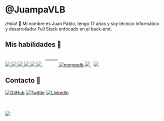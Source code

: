  #  @JuampaVLB

¡Hola! 👋 Mi nombre es Juan Pablo, tengo 17 años y soy técnico informático y desarrollador Full Stack enfocado en el back-end.

## Mis habilidades 🎨

<p align="left"> 
    <a href="https://www.w3.org/html/" target="_blank"> <img src="https://img.icons8.com/color/48/000000/html-5.png"/> </a> 
    <a href="https://www.w3schools.com/css/" target="_blank"> <img src="https://img.icons8.com/color/48/000000/css3.png"/> </a> 
    <a href="https://developer.mozilla.org/en-US/docs/Web/JavaScript" target="_blank"> <img src="https://img.icons8.com/color/48/000000/javascript.png"/> </a> 
    <a href="https://www.php.net" target="_blank"> <img src="https://img.icons8.com/color/48/000000/typescript.png"> </a> 
    <a href="https://reactjs.org/" target="_blank"> <img src="https://img.icons8.com/color/48/000000/react-native.png"/> </a>
    <a style="padding-right:8px;" href="https://nodejs.org" target="_blank"> <img src="https://img.icons8.com/color/48/000000/nodejs.png"/> </a> 
    <a href="https://expressjs.com" target="_blank"> <img src="https://raw.githubusercontent.com/devicons/devicon/master/icons/express/express-original-wordmark.svg" alt="express" width="40" height="40"/> </a> 
    <a href="https://www.mongodb.com/" target="_blank"> <img src="https://img.icons8.com/color/48/000000/mongodb.png" alt="mongodb" width="48" height="48"/> </a> 
    <a style="padding-right:8px;" href="https://www.mysql.com/" target="_blank"> <img src="https://img.icons8.com/fluent/50/000000/mysql-logo.png"/> </a>
    <a href="https://git-scm.com/" target="_blank"> <img src="https://img.icons8.com/color/48/000000/git.png"/> </a> 
    
</p>

## Contacto 📍

[![GitHub](https://img.shields.io/badge/GitHub-%2312100E.svg?&style=for-the-badge&logo=Github&logoColor=white)](https://github.com/JuampaVLB)
[![Twitter](https://img.shields.io/badge/Email-red?&style=for-the-badge&logo=mastodon&logoColor=white)](mailto:contact.juampavlb@gmail.com)
[![LinkedIn](https://img.shields.io/badge/LinkedIn-%230077B5.svg?&style=for-the-badge&logo=linkedin&logoColor=white)](https://www.linkedin.com/in/juanpablovillalba/)

#  <img src="https://media.giphy.com/media/v1.Y2lkPTc5MGI3NjExYjEzZGZjZmNiNDI0MGU3OTBkMTc3NmMxODU2MWRmYjUwNTI3YWU2NSZlcD12MV9pbnRlcm5hbF9naWZzX2dpZklkJmN0PWc/Yfl7CS7vQqnebA69aH/giphy.gif"/>
